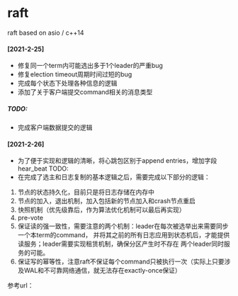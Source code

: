 # raft
raft based on asio / c++14

#### [2021-2-25]
* 修复同一个term内可能选出多于1个leader的严重bug
* 修复election timeout周期时间过短的bug
* 完成每个状态下处理各种信息的逻辑
* 添加了关于客户端提交command相关的消息类型

##### TODO:
* 完成客户端数据提交的逻辑

#### [2021-2-26]
* 为了便于实现和逻辑的清晰，将心跳包区别于append entries，增加字段hear_beat
TODO:
* 在完成了选主和日志复制的基本逻辑之后，需要完成以下部分的逻辑：
1. 节点的状态持久化，目前只是将日志存储在内存中
2. 节点的加入，退出机制，加入包括新的节点加入和crash节点重启
3. 快照机制（优先级靠后，作为算法优化机制可以最后再实现）
4. pre-vote
5. 保证读的强一致性，需要注意的两个机制：leader在每次被选举出来需要同步一个本term的command，
并将其之前的所有日志应用到状态机后，才能提供读服务；leader需要实现租赁机制，确保分区产生时不存在
两个leader同时服务的可能。
6. 保证写的幂等性，注意raft不保证每个command只被执行一次（实际上只要涉及WAL和不可靠网络通信，就无法存在exactly-once保证）

参考url：
